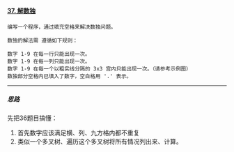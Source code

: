 #### [37. 解数独](https://leetcode-cn.com/problems/sudoku-solver/)

```
编写一个程序，通过填充空格来解决数独问题。

数独的解法需 遵循如下规则：

数字 1-9 在每一行只能出现一次。
数字 1-9 在每一列只能出现一次。
数字 1-9 在每一个以粗实线分隔的 3x3 宫内只能出现一次。（请参考示例图）
数独部分空格内已填入了数字，空白格用 '.' 表示。
```

-----

##### 思路

  先把36题目搞懂：

1. 首先数字应该满足横、列、九方格内都不重复
2. 类似一个多叉树、遍历这个多叉树将所有情况列出来、计算。

